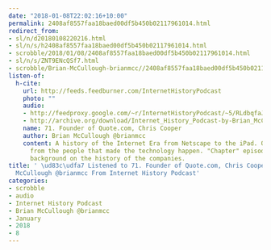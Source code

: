 ```yaml
---
date: "2018-01-08T22:02:16+10:00"
permalink: 2408af8557faa18baed00df5b450b02117961014.html
redirect_from:
- sl/n/d20180108220216.html
- sl/n/s/h2408af8557faa18baed00df5b450b02117961014.html
- scrobble/2018/01/08/2408af8557faa18baed00df5b450b02117961014.html
- sl/n/s/ZNT9ENcQSf7.html
- scrobble/Brian-McCullough-brianmcc//2408af8557faa18baed00df5b450b02117961014.html
listen-of:
  h-cite:
    url: http://feeds.feedburner.com/InternetHistoryPodcast
    photo: ""
    audio:
    - http://feedproxy.google.com/~r/InternetHistoryPodcast/~5/RLdbqfaJWyc/71._Founder_of_Quote.com_Chris_Cooper.mp3
    - http://archive.org/download/Internet_History_Podcast-by-Brian_McCullough/71_Founder_of_Quotecom_Chris_Cooper.mp3
    name: 71. Founder of Quote.com, Chris Cooper
    author: Brian McCullough @brianmcc
    content: A history of the Internet Era from Netscape to the iPad. Oral histories
      from the people that made the technology happen. "Chapter" episodes providing
      background on the history of the companies.
title: ' \ud83c\udfa7 Listened to 71. Founder of Quote.com, Chris Cooper by Brian
  McCullough @brianmcc From Internet History Podcast'
categories:
- scrobble
- audio
- Internet History Podcast
- Brian McCullough @brianmcc
- January
- 2018
- 8
---
```

